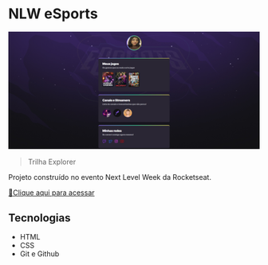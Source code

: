 # NLW eSports 
![preview](./.github/preview.png)
>Trilha Explorer

Projeto construído no evento Next Level Week da Rocketseat.

[🔗Clique aqui para acessar](https://adriana-elva.github.io/nlw-esports/)

## Tecnologias
 - HTML
 - CSS
 - Git e Github